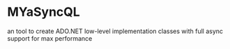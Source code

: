 # MYaSyncQL
an tool to create ADO.NET low-level implementation classes with full async support for max performance
